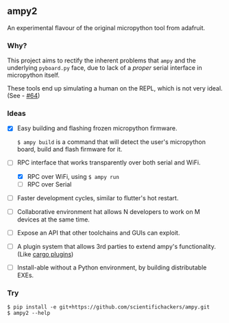 ## ampy2

An experimental flavour of the original micropython tool from adafruit.

### Why?

This project aims to rectify the inherent problems that `ampy` and the underlying `pyboard.py` face, due to lack of a _proper_  serial interface in micropython itself.

These tools end up simulating a human on the REPL, which is not very ideal. (See - [#64](https://github.com/pycampers/ampy/issues/64))

### Ideas

- [x] Easy building and flashing frozen micropython firmware. 

    `$ ampy build` is a command that will detect the user's micropython board, build and flash firmware for it.
- [ ] RPC interface that works transparently over both serial and WiFi.
	- [x] RPC over WiFi, using `$ ampy run`
	- [ ] RPC over Serial
- [ ] Faster development cycles, similar to flutter's hot restart.
- [ ] Collaborative environment hat allows N developers to work on M devices at the same time.
- [ ] Expose an API that other toolchains and GUIs can exploit.
- [ ] A plugin system that allows 3rd parties to extend ampy's functionality. (Like [cargo plugins](https://lib.rs/development-tools/cargo-plugins))
- [ ] Install-able without a Python environment, by building distributable EXEs.

### Try

```
$ pip install -e git+https://github.com/scientifichackers/ampy.git
$ ampy2 --help
```
